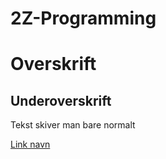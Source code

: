 # 2Z-Programming

# Overskrift

## Underoverskrift

Tekst skiver man bare normalt

[Link navn](google.com)